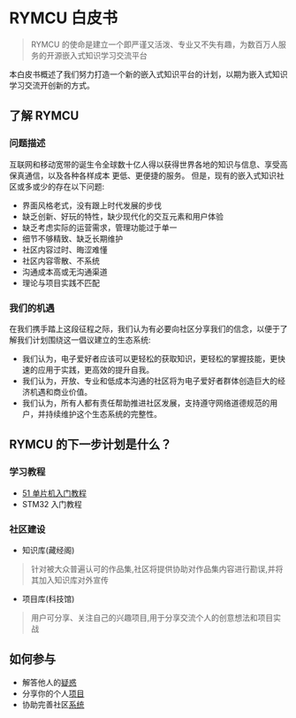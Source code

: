 # RYMCU 白皮书
> RYMCU 的使命是建立一个即严谨又活泼、专业又不失有趣，为数百万人服务的开源嵌入式知识学习交流平台  

本白皮书概述了我们努力打造一个新的嵌入式知识平台的计划，以期为嵌入式知识学习交流开创新的方式。
## 了解 RYMCU
### 问题描述
互联网和移动宽带的诞生令全球数十亿人得以获得世界各地的知识与信息、享受高保真通信，以及各种各样成本 更低、更便捷的服务。
但是，现有的嵌入式知识社区或多或少的存在以下问题:
- 界面风格老式，没有跟上时代发展的步伐
- 缺乏创新、好玩的特性，缺少现代化的交互元素和用户体验
- 缺乏考虑实际的运营需求，管理功能过于单一
- 细节不够精致、缺乏长期维护
- 社区内容过时、晦涩难懂
- 社区内容零散、不系统
- 沟通成本高或无沟通渠道
- 理论与项目实践不匹配

### 我们的机遇
在我们携手踏上这段征程之际，我们认为有必要向社区分享我们的信念，以便于了解我们计划围绕这一倡议建立的生态系统:
- 我们认为，电子爱好者应该可以更轻松的获取知识，更轻松的掌握技能，更快速的应用于实践，更高效的提升自我。
- 我们认为，开放、专业和低成本沟通的社区将为电子爱好者群体创造巨大的经济机遇和商业价值。
- 我们认为，所有人都有责任帮助推进社区发展，支持遵守网络道德规范的用户，并持续维护这个生态系统的完整性。

## RYMCU 的下一步计划是什么？
### 学习教程
- [51 单片机入门教程](https://rymcu.com/portfolio/8)
- STM32 入门教程  

### 社区建设
- 知识库(藏经阁)
> 针对被大众普遍认可的作品集,社区将提供协助对作品集内容进行勘误,并将其加入知识库对外宣传
- 项目库(科技馆)
> 用户可分享、关注自己的兴趣项目,用于分享交流个人的创意想法和项目实战  

## 如何参与
- 解答他人的[疑惑](https://rymcu.com) 
- 分享你的个人[项目](https://rymcu.com)
- 协助完善社区[系统](https://rymcu.com/article/29)
